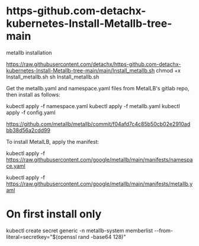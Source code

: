 # https-github.com-detachx-kubernetes-Install-Metallb-tree-main

metallb installation

https://raw.githubusercontent.com/detachx/https-github.com-detachx-kubernetes-Install-Metallb-tree-main/main/Install_metallb.sh
chmod +x Install_metallb.sh
sh Install_metallb.sh


Get the metallb.yaml and namespace.yaml files from MetalLB's gitlab repo, then install as follows:

kubectl apply -f namespace.yaml kubectl apply -f metallb.yaml kubectl apply -f config.yaml

https://github.com/metallb/metallb/commit/f04afd7c4c85b50cb02e2910adbb38d56a2cdd99

To install MetalLB, apply the manifest:

kubectl apply -f https://raw.githubusercontent.com/google/metallb/main/manifests/namespace.yaml

kubectl apply -f https://raw.githubusercontent.com/google/metallb/main/manifests/metallb.yaml
# On first install only
kubectl create secret generic -n metallb-system memberlist --from-literal=secretkey="$(openssl rand -base64 128)"
